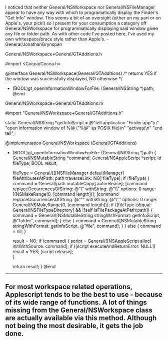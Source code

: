 I noticed that neither General/NSWorkspace nor General/NSFileManager appear to have any way with which to programatically display the Finder's "Get Info" window. This seems a bit of an oversight (either on my part or on Apple's, your pick!) so I present for your consumption a category off General/NSWorkspace for programmatically displaying said window given any file or folder path. As with other code I've posted here, I've used my own whitespace/brace style rather than Apple's. -General/JonathanGrynspan

General/NSWorkspace+General/GTAdditions.h
    
#import <Cocoa/Cocoa.h>

@interface General/NSWorkspace(General/GTAdditions)
/* returns YES if the window was successfully displayed, NO otherwise */
- (BOOL)gt_openInformationWindowForFile: (General/NSString *)path;
@end


General/NSWorkspace+General/GTAdditions.m
    
#import "General/NSWorkspace+General/GTAdditions.h"

static General/NSString *getInfoScript = 
	@"tell application \"Finder.app\"\n"
		"open information window of %@ (\"%@\" as POSIX file)\n"
		"activate\n"
	"end tell";

@implementation General/NSWorkspace (General/GTAdditions)
- (BOOL)gt_openInformationWindowForFile: (General/NSString *)path {
	General/NSMutableString *command;
	General/NSAppleScript *script;
	id fileType;
	BOOL result;
	
	fileType = General/[[[NSFileManager defaultManager] fileAttributesAtPath: path traverseLink: NO] fileType];
	if (fileType) {
		command = General/path mutableCopy] autorelease];
		[command replaceOccurrencesOfString: @"\\" withString: @"\\\\" options: 0 range: [[NSMakeRange(0, [command length])];
		[command replaceOccurrencesOfString: @"\"" withString: @"\\\"" options: 0 range: General/NSMakeRange(0, [command length])];
		if ([fileType isEqual: General/NSFileTypeDirectory] && ![self isFilePackageAtPath:path]) {
			command = General/[NSMutableString stringWithFormat: getInfoScript, @"folder", command];
		} else {
			command = General/[NSMutableString stringWithFormat: getInfoScript, @"file", command];
		}
	} else {
		command = nil;
	}
	
	result = NO;
	if (command) {
		script = General/[[NSAppleScript alloc] initWithSource: command];
		if ([script executeAndReturnError: NULL])
			result = YES;
		[script release];	
	}

	return result;
}
@end


----
For most workspace related operations, Applescript tends to be the best to use - because of its wide range of functions. A lot of things missing from the General/NSWorkspace class are actually available via this method. Although not being the most desirable, it gets the job done.
----